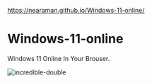 https://nearaman.github.io/Windows-11-online/
# Windows-11-online
Windows 11 Online In Your Brouser.

![incredible-double](https://user-images.githubusercontent.com/79047801/132114374-4d653fb5-aa18-4f39-9abb-5f4108c45bb6.gif)
